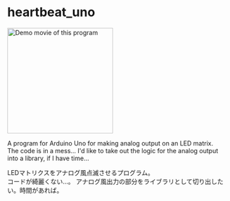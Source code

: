 # heartbeat_uno

<a href="https://www.youtube.com/watch?v=0SSXZ2yQ1As"><img 
   src="http://img.youtube.com/vi/0SSXZ2yQ1As/0.jpg" width="240" alt="Demo movie of this program"></a>

A program for Arduino Uno for making
analog output on an LED matrix.    
The code is in a mess...
I'd like to take out the logic for the analog output into a library,
if I have time...


LEDマトリクスをアナログ風点滅させるプログラム。    
コードが綺麗くない...。
アナログ風出力の部分をライブラリとして切り出したい。時間があれば。

